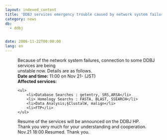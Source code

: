 ```yaml
---
layout: indexed_content
title: 'DDBJ services emergency trouble caused by network system failure'
category: news
db:
  - ddbj


date: 2006-11-22T00:00:00
lang: en
---
```


<html>
<dd>Because of the network system failures, connection to some DDBJ services are being<br> unstable now. Details are as follows.
<dd><b>Date and time:</b> 11:00 on Nov 21- (JST)
<dd><b>Affected services:</b>

    <ul>
        <li>Database Searches : getentry, SRS,ARSA</li>
        <li> Homology Searchs : FASTA, BLAST, SSEARCH</li>
        <li>Data Analysis¡§ClustalW, malign</li>
        <li>FTP</li>
    </ul>
<dd>Resume of the services will be announced on the DDBJ HP.<br> Thank you very much for your understanding and cooperation.
<dd><span class="icon_d-triangle">Nov.21 18:00 Resumed. Thank you. </span></dd>
</dd>
</dd>
</dd>
</dd>
</html>
